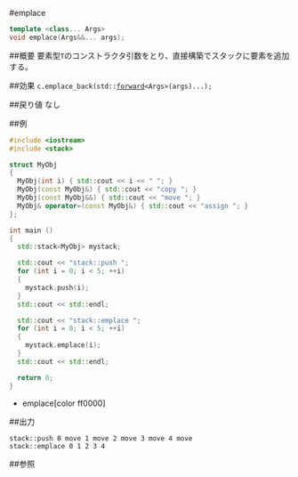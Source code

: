 #emplace
```cpp
template <class... Args>
void emplace(Args&&... args);
```

##概要
要素型`T`のコンストラクタ引数をとり、直接構築でスタックに要素を追加する。


##効果
`c.emplace_back(std::`[`forward`](/reference/utility/forward.md)`<Args>(args)...);`


##戻り値
なし


##例
```cpp
#include <iostream>
#include <stack>

struct MyObj
{
  MyObj(int i) { std::cout << i << " "; }
  MyObj(const MyObj&) { std::cout << "copy "; }
  MyObj(const MyObj&&) { std::cout << "move "; }
  MyObj& operator=(const MyObj&) { std::cout << "assign "; }
};

int main ()
{
  std::stack<MyObj> mystack;

  std::cout << "stack::push ";
  for (int i = 0; i < 5; ++i)
  {
    mystack.push(i);
  }
  std::cout << std::endl;

  std::cout << "stack::emplace ";
  for (int i = 0; i < 5; ++i)
  {
    mystack.emplace(i);
  }
  std::cout << std::endl;

  return 0;
}
```
* emplace[color ff0000]

##出力
```
stack::push 0 move 1 move 2 move 3 move 4 move 
stack::emplace 0 1 2 3 4 
```

##参照

